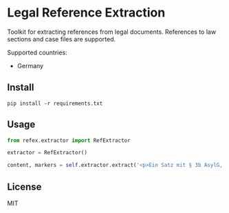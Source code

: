 # Legal Reference Extraction

Toolkit for extracting references from legal documents. References to law sections and case files are supported.

Supported countries:
- Germany

## Install

```
pip install -r requirements.txt
```

## Usage

```python
from refex.extractor import RefExtractor

extractor = RefExtractor()

content, markers = self.extractor.extract('<p>Ein Satz mit § 3b AsylG, und weiteren Sachen.</p>')
```

## License

MIT

